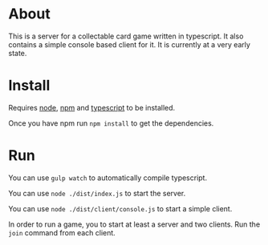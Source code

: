# About
This is a server for a collectable card game written in typescript. It also contains a simple console based client for it.
It is currently at a very early state.

# Install
Requires [node](https://nodejs.org/en/), [npm](https://www.npmjs.com/) and [typescript](https://www.typescriptlang.org/) to be installed.

Once you have npm run `npm install` to get the dependencies.

# Run
You can use `gulp watch` to automatically compile typescript.

You can use `node ./dist/index.js` to start the server.

You can use `node ./dist/client/console.js` to start a simple client.

In order to run a game, you to start at least a server and two clients. Run the `join` command from each client.